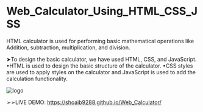# Web_Calculator_Using_HTML_CSS_JSS
HTML calculator is used for performing basic mathematical operations like Addition, subtraction, multiplication, and division.

➤To design the basic calculator, we have used HTML, CSS, and JavaScript. 
•HTML is used to design the basic structure of the calculator. 
•CSS styles are used to apply styles on the calculator and JavaScript is used to add the calculation functionality.

![logo](https://github.com/Shoaib9288/Web_Development_Projects/blob/main/Calculator%20Preview.JPG)

➢➢LIVE DEMO: https://shoaib9288.github.io/Web_Calculator/
